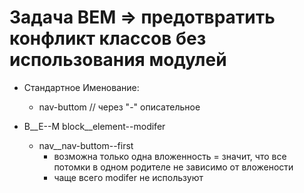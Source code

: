 # Задача BEM => предотвратить конфликт классов без использования модулей

- Стандартное Именование:
    - nav-buttom // через "-" описательное

- B__E--M block__element--modifer
    - nav__nav-buttom--first
        - возможна только одна вложенность = значит, что все потомки в одном родителе не зависимо от вложености
        - чаще всего modifer не используют